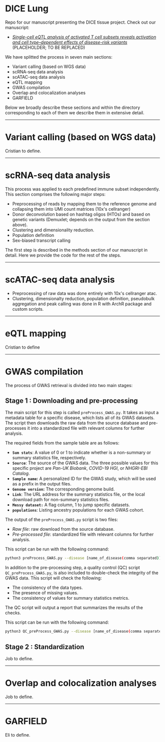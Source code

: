 DICE Lung
===========

Repo for our manuscript presenting the DICE tissue project. Check out our manuscript:
- [*Single-cell eQTL analysis of activated T cell subsets reveals activation and cell type–dependent effects of disease-risk variants*](https://www.science.org/doi/10.1126/sciimmunol.abm2508#) (PLACEHOLDER; TO BE REPLACED)

We have splitted the process in seven main sections:
- Variant calling (based on WGS data)
- scRNA-seq data analysis
- scATAC-seq data analysis
- eQTL mapping
- GWAS compilation
- Overlap and colocalization analyses
- GARFIELD

Below we broadly describe these sections and within the directory corresponding to each of them we describe them in extensive detail.

---
# Variant calling (based on WGS data)

Cristian to define.


---
# scRNA-seq data analysis

This process was applied to each predefined immune subset independently.
This section comprises the following major steps:
- Preprocessing of reads by mapping them to the reference genome and collapsing them into UMI count matrices (10x's cellranger)
- Donor deconvolution based on hashtag oligos (HTOs) and based on genetic variants (Demuxlet; depends on the output from the section above).
- Clustering and dimensionality reduction.
- Population definition
- Sex-biased transcript calling

The first step is described in the methods section of our manuscript in detail. Here we provide the code for the rest of the steps.

---
# scATAC-seq data analysis

- Preprocessing of raw data was done entirely with 10x's cellranger atac.
- Clustering, dimensionalty reduction, population definition, pseudobulk aggregation and peak calling was done in R with ArchR package and custom scripts.

---
# eQTL mapping

Cristian to define

---
# GWAS compilation

The process of GWAS retrieval is divided into two main stages:

## Stage 1 : Downloading and pre-processing

The main script for this step is called `preProcess_GWAS.py`. It takes as input a metadata table for a specific disease, which lists all of its GWAS datasets. The script then downloads the raw data from the source database and pre-processes it into a standardized file with relevant columns for further analysis.

The required fields from the sample table are as follows:
- **`Sum stats`**: A value of 0 or 1 to indicate whether is a non-summary or summary statistics file, respectively.
- **`Source`**: The source of the GWAS data. The three possible values for this specific project are *Pan-UK Biobank*, *COVID-19 HGI*, or *NHGRI-EBI Catalog*.
- **`Sample name`:** A personalized ID for the GWAS study, which will be used as a prefix in the output files.
- **`Genome version`:** The corresponding genome build.
- **`Link`**: The URL address for the summary statistics file, or the local download path for non-summary statistics files.
- **`Messy dataset:`** A flag column, 1 to jump specific datasets.
- **`populations`**: Listing ancestry populations for each GWAS cohort.

The output of the `preProcess_GWAS.py` script is two files:
- *Raw file*: raw download from the source database.
- *Pre-processed file*: standardized file with relevant columns for further analysis.

This script can be run with the following command:
```bash
python3 preProcess_GWAS.py --disease [name_of_disease(comma separated)]
```

In addition to the pre-processing step, a quality control (QC) script `QC_preProcess_GWAS.py`, is also included to double-check the integrity of the GWAS data. This script will check the following:
- The consistency of the data types.
- The presence of missing values.
- The consistency of values for summary statistics metrics.

The QC script will output a report that summarizes the results of the checks.

This script can be run with the following command:
```bash
python3 QC_preProcess_GWAS.py --disease [name_of_disease(comma separated)]
```

## Stage 2 : Standardization

Job to define.

---
# Overlap and colocalization analyses

Job to define.

---
# GARFIELD

Eli to define.
